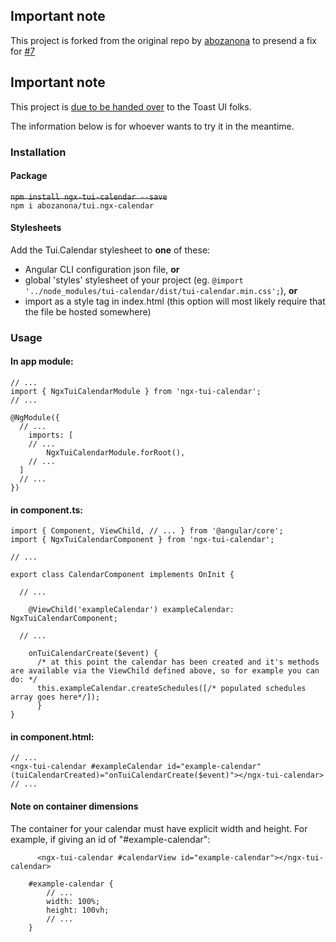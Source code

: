 ## Important note

This project is forked from the original repo by [abozanona](https://github.com/abozanona) to presend a fix for [#7](https://github.com/nhn/tui.ngx-calendar/issues/7)

## Important note

This project is [due to be handed over](https://github.com/nhnent/tui.calendar/issues/82) to the Toast UI folks.

The information below is for whoever wants to try it in the meantime.

### Installation

#### Package
<s>`npm install ngx-tui-calendar --save`</s>  
`npm i abozanona/tui.ngx-calendar`


#### Stylesheets
Add the Tui.Calendar stylesheet to **one** of these:

- Angular CLI configuration json file, **or** 
- global 'styles' stylesheet of your project (eg. `@import '../node_modules/tui-calendar/dist/tui-calendar.min.css';`), **or**
- import as a style tag in index.html (this option will most likely require that the file be hosted somewhere)

### Usage

#### In app module:

~~~
// ...
import { NgxTuiCalendarModule } from 'ngx-tui-calendar';
// ...

@NgModule({
  // ...
	imports: [
    // ...
		NgxTuiCalendarModule.forRoot(),
    // ...
  ]
  // ...
})
~~~


#### in component.ts:
~~~
import { Component, ViewChild, // ... } from '@angular/core';
import { NgxTuiCalendarComponent } from 'ngx-tui-calendar';

// ...

export class CalendarComponent implements OnInit {
  
  // ...

	@ViewChild('exampleCalendar') exampleCalendar: NgxTuiCalendarComponent;

  // ...

  	onTuiCalendarCreate($event) {
      /* at this point the calendar has been created and it's methods are available via the ViewChild defined above, so for example you can do: */
      this.exampleCalendar.createSchedules([/* populated schedules array goes here*/]);
	  }
}
~~~

#### in component.html:
~~~
// ...
<ngx-tui-calendar #exampleCalendar id="example-calendar" (tuiCalendarCreated)="onTuiCalendarCreate($event)"></ngx-tui-calendar>
// ...
~~~



#### Note on container dimensions

The container for your calendar must have explicit width and height. For example, if giving an id of "#example-calendar":

~~~
      <ngx-tui-calendar #calendarView id="example-calendar"></ngx-tui-calendar>
~~~

~~~
    #example-calendar {
        // ...
        width: 100%;
        height: 100vh;
        // ...
    }
~~~
